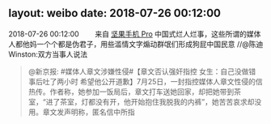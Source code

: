 layout: weibo
date: 2018-07-26 00:12:00
---
2018-07-26 00:12:00  &nbsp;&nbsp;&nbsp;&nbsp;&nbsp;&nbsp; 来自 <a href="http://app.weibo.com/t/feed/Z4AgP" rel="nofollow">坚果手机 Pro</a>
中国式烂人烂事，这些所谓的媒体人都他妈一个个都是伪君子，用些滥情文字煽动群氓们形成狗屁中国民意 //@陈迪Winston:双方当事人说法
>  @新京报: #媒体人章文涉嫌性侵#【章文否认强奸指控 女生：自己没做错 事后吐了两小时 希望他公开道歉】7月25日，一封指控媒体人章文性侵的信热传。作者称，她参加一饭局后，章文打车送她回家，却把她带到茶室，“进了茶室，灯都没有开，他开始抱住我脱我的内裤”，她苦苦哀求却没用。章文发声明称，匿名信中所指 ​​​
